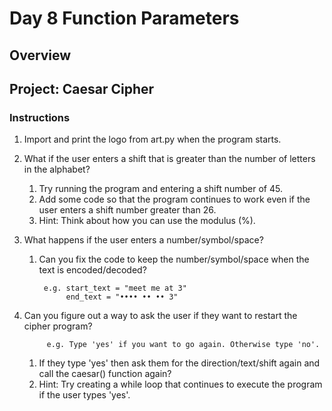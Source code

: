 # Day 8 Function Parameters

## Overview

## Project: Caesar Cipher

### Instructions

1. Import and print the logo from art.py when the program starts.

2. What if the user enters a shift that is greater than the number of letters in the alphabet?
    1. Try running the program and entering a shift number of 45.
    2. Add some code so that the program continues to work even if the user enters a shift number greater than 26.
    3. Hint: Think about how you can use the modulus (%).

3. What happens if the user enters a number/symbol/space?
    1. Can you fix the code to keep the number/symbol/space when the text is encoded/decoded?

            e.g. start_text = "meet me at 3"
                 end_text = "•••• •• •• 3"

4. Can you figure out a way to ask the user if they want to restart the cipher program?

            e.g. Type 'yes' if you want to go again. Otherwise type 'no'.

    1. If they type 'yes' then ask them for the direction/text/shift again and call the caesar() function again?
    2. Hint: Try creating a while loop that continues to execute the program if the user types 'yes'.
